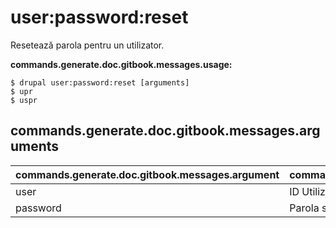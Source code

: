 # user:password:reset
Resetează parola pentru un utilizator.

**commands.generate.doc.gitbook.messages.usage:**
```
$ drupal user:password:reset [arguments]
$ upr  
$ uspr  
```

## commands.generate.doc.gitbook.messages.arguments
commands.generate.doc.gitbook.messages.argument | commands.generate.doc.gitbook.messages.details
---------|-------------
user | ID Utilizator.
password | Parola sub formă de text.
